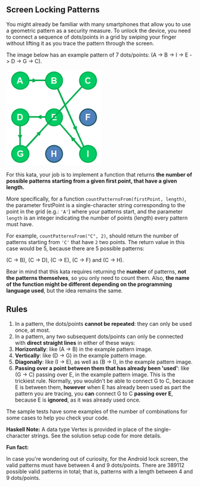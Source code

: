 ## **Screen Locking Patterns**

You might already be familiar with many smartphones that allow you to use a geometric pattern as a security measure. To unlock the device, you need to connect a sequence of dots/points in a grid by swiping your finger without lifting it as you trace the pattern through the screen.

The image below has an example pattern of 7 dots/points: (A -> B -> I -> E -> D -> G -> C).

![Screen Locking Patterns](img.png)

For this kata, your job is to implement a function that returns **the number of possible patterns starting from a given first point, that have a given length.**

More specifically, for a function ```countPatternsFrom(firstPoint, length)```, the parameter firstPoint is a single-character string corresponding to the point in the grid (e.g.: ```'A'```) where your patterns start, and the parameter ```length``` is an integer indicating the number of points (length) every pattern must have.

For example, ```countPatternsFrom("C", 2)```, should return the number of patterns starting from ```'C'``` that have ```2``` two points. The return value in this case would be 5, because there are 5 possible patterns:

(C -> B), (C -> D), (C -> E), (C -> F) and (C -> H).

Bear in mind that this kata requires returning the **number** of patterns, **not the patterns themselves**, so you only need to count them. Also, **the name of the function might be different depending on the programming language used**, but the idea remains the same.

## **Rules**
1. In a pattern, the dots/points **cannot be repeated**: they can only be used once, at most.
2. In a pattern, any two subsequent dots/points can only be connected with **direct straight lines** in either of these ways:
3. **Horizontally**: like (A -> B) in the example pattern image.
4. **Vertically**: like (D -> G) in the example pattern image.
5. **Diagonally**: like (I -> E), as well as (B -> I), in the example pattern image.
6. **Passing over a point between them that has already been 'used'**: like (G -> C) passing over E, in the example pattern image. This is the trickiest rule. Normally, you wouldn't be able to connect G to C, because E is between them, **however** when E has already been used as part the pattern you are tracing, you **can** connect G to C **passing over E**, because E is **ignored**, as it was already used once.

The sample tests have some examples of the number of combinations for some cases to help you check your code.

**Haskell Note:** A data type Vertex is provided in place of the single-character strings. See the solution setup code for more details.

**Fun fact:**

In case you're wondering out of curiosity, for the Android lock screen, the valid patterns must have between 4 and 9 dots/points. There are 389112 possible valid patterns in total; that is, patterns with a length between 4 and 9 dots/points.